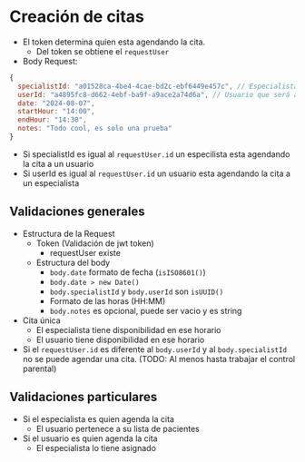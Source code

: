 # Creación de citas

- El token determina quien esta agendando la cita.
  - Del token se obtiene el `requestUser`
- Body Request:

```js
{
  specialistId: "a01528ca-4be4-4cae-bd2c-ebf6449e457c", // Especialista que llevará la cita
  userId: "a4895fc8-d662-4ebf-ba9f-a9ace2a74d6a", // Usuario que será atendido en la cita
  date: "2024-08-07",
  startHour: "14:00",
  endHour: "14:30",
  notes: "Todo cool, es solo una prueba"
}
```

- Si specialistId es igual al `requestUser.id` un especilista esta agendando la cita a un usuario
- Si userId es igual al `requestUser.id` un usuario esta agendando la cita a un especialista

## Validaciones generales

- Estructura de la Request
  - Token (Validación de jwt token)
    - requestUser existe
  - Estructura del body
    - `body.date` formato de fecha (`isISO8601()`)
    - `body.date > new Date()`
    - `body.specialistId` y `body.userId` son `isUUID()`
    - Formato de las horas (HH:MM)
    - `body.notes` es opcional, puede ser vacio y es string
- Cita única
  - El especialista tiene disponibilidad en ese horario
  - El usuario tiene disponibilidad en ese horario
- Si el `requestUser.id` es diferente al `body.userId` y al `body.specialistId` no se puede agendar una cita. (TODO: Al menos hasta trabajar el control parental)

## Validaciones particulares

- Si el especialista es quien agenda la cita
  - El usuario pertenece a su lista de pacientes
- Si el usuario es quien agenda la cita
  - El especialista lo tiene asignado

